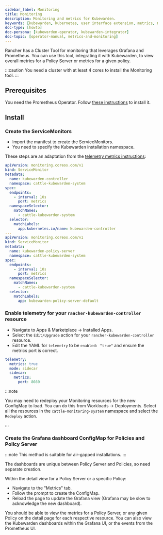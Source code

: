 ```yaml
---
sidebar_label: Monitoring
title: Monitoring
description: Monitoring and metrics for Kubewarden.
keywords: [kubewarden, kubernetes, user interface extension, metrics, monitoring]
doc-type: [howto]
doc-persona: [kubewarden-operator, kubewarden-integrator]
doc-topic: [operator-manual, metrics-and-monitoring]
---
```


<head>
  <link rel="canonical" href="https://docs.kubewarden.io/howtos/ui-extension/metrics"/>
</head>

Rancher has a Cluster Tool for monitoring that leverages Grafana and
Prometheus. You can use this tool, integrating it with Kubewarden, to view
overall metrics for a Policy Server or metrics for a given policy.

:::caution
You need a cluster with at least 4 cores to install the Monitoring tool.
:::

## Prerequisites

You need the Prometheus Operator. Follow [these
instructions](../telemetry/30-metrics-qs.md#install-prometheus) to install it.

## Install

### Create the ServiceMonitors

- Import the manifest to create the ServiceMonitors.
- You need to specify the Kubewarden installation namespace.

These steps are an adaptation from the [telemetry metrics
instructions](../telemetry/30-metrics-qs.md):

```yaml
apiVersion: monitoring.coreos.com/v1
kind: ServiceMonitor
metadata:
  name: kubewarden-controller
  namespace: cattle-kubewarden-system
spec:
  endpoints:
    - interval: 10s
      port: metrics
  namespaceSelector:
    matchNames:
      - cattle-kubewarden-system
  selector:
    matchLabels:
      app.kubernetes.io/name: kubewarden-controller
---
apiVersion: monitoring.coreos.com/v1
kind: ServiceMonitor
metadata:
  name: kubewarden-policy-server
  namespace: cattle-kubewarden-system
spec:
  endpoints:
    - interval: 10s
      port: metrics
  namespaceSelector:
    matchNames:
      - cattle-kubewarden-system
  selector:
    matchLabels:
      app: kubewarden-policy-server-default
```

### Enable telemetry for your `rancher-kubewarden-controller` resource

- Navigate to Apps & Marketplace → Installed Apps.
- Select the `Edit/Upgrade` action for your `rancher-kubewarden-controller`
  resource.
- Edit the YAML for `telemetry` to be `enabled: "true"` and ensure the metrics
  port is correct.

```yml
telemetry:
  metrics: true
  mode: sidecar
  sidecar:
    metrics:
      port: 8080
```

:::note

You may need to redeploy your Monitoring resources for the new ConfigMap to
load. You can do this from Workloads → Deployments. Select all the resources in
the `cattle-monitoring-system` namespace and select the `Redeploy` action.

:::

### Create the Grafana dashboard ConfigMap for Policies and Policy Server

:::note
This method is suitable for air-gapped installations.
:::

The dashboards are unique between Policy Server and Policies, so need separate
creation.

Within the detail view for a Policy Server or a specific Policy:

- Navigate to the "Metrics" tab.
- Follow the prompt to create the ConfigMap.
- Reload the page to update the Grafana view (Grafana may be slow to
  acknowledge the new dashboard).

You should be able to view the metrics for a Policy Server, or any given Policy
on the detail page for each respective resource. You can also view the
Kubewarden dashboards within the Grafana UI, or the events from the Prometheus
UI.

